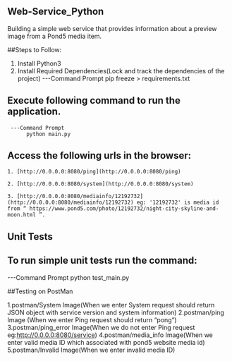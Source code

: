 ## Web-Service_Python
 Building a simple web service that provides information about a preview image from a Pond5 media item.

##Steps to Follow:
1. Install Python3
2. Install Required Dependencies(Lock and track the dependencies of the project)
---Command Prompt
     pip freeze > requirements.txt

## Execute following command to run the application. 
     ---Command Prompt
          python main.py
     

## Access the following urls in the browser:
  
    1. [http://0.0.0.0:8080/ping](http://0.0.0.0:8080/ping)

    2. [http://0.0.0.0:8080/system](http://0.0.0.0:8080/system)
 
    3. [http://0.0.0.0:8080/mediainfo/12192732](http://0.0.0.0:8080/mediainfo/12192732) eg: '12192732' is media id  from “ https://www.pond5.com/photo/12192732/night-city-skyline-and-moon.html ”.

## Unit Tests

## To run simple unit tests run the command:
---Command Prompt
   python test_main.py

##Testing on PostMan


1.postman/System Image(When we enter System request should return JSON object with service version and system information)
2.postman/ping Image (When we enter Ping request should return “pong”)
3.postman/ping_error Image(When we do not enter Ping request eg:http://0.0.0.0:8080/service)
4.postman/media_info Image(When we enter valid media ID which associated with   pond5 website media id)
5.postman/Invalid Image(When we enter invalid media ID)
